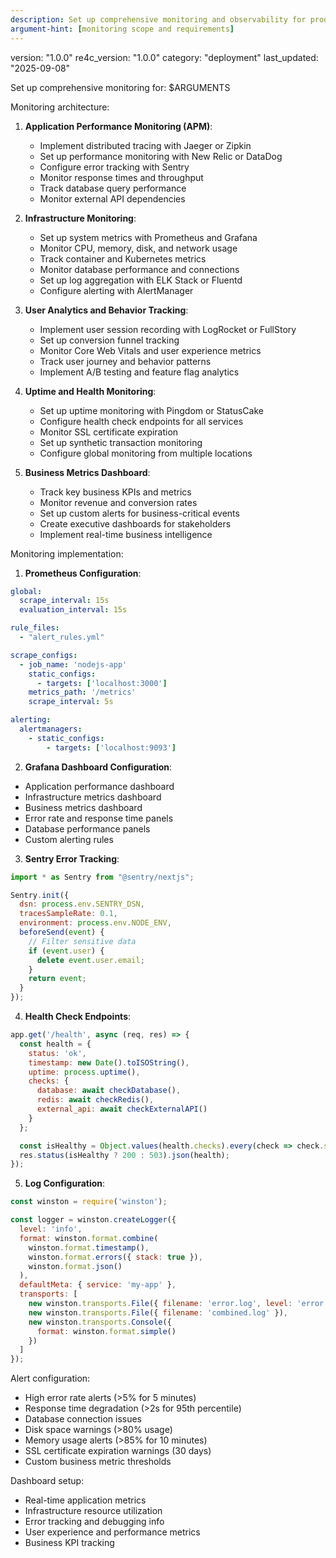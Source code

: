 ```yaml
---
description: Set up comprehensive monitoring and observability for production applications
argument-hint: [monitoring scope and requirements]
---
```

version: "1.0.0"
re4c_version: "1.0.0"
category: "deployment"
last_updated: "2025-09-08"

Set up comprehensive monitoring for: $ARGUMENTS

Monitoring architecture:
1. **Application Performance Monitoring (APM)**:
   - Implement distributed tracing with Jaeger or Zipkin
   - Set up performance monitoring with New Relic or DataDog
   - Configure error tracking with Sentry
   - Monitor response times and throughput
   - Track database query performance
   - Monitor external API dependencies

2. **Infrastructure Monitoring**:
   - Set up system metrics with Prometheus and Grafana
   - Monitor CPU, memory, disk, and network usage
   - Track container and Kubernetes metrics
   - Monitor database performance and connections
   - Set up log aggregation with ELK Stack or Fluentd
   - Configure alerting with AlertManager

3. **User Analytics and Behavior Tracking**:
   - Implement user session recording with LogRocket or FullStory
   - Set up conversion funnel tracking
   - Monitor Core Web Vitals and user experience metrics
   - Track user journey and behavior patterns
   - Implement A/B testing and feature flag analytics

4. **Uptime and Health Monitoring**:
   - Set up uptime monitoring with Pingdom or StatusCake
   - Configure health check endpoints for all services
   - Monitor SSL certificate expiration
   - Set up synthetic transaction monitoring
   - Configure global monitoring from multiple locations

5. **Business Metrics Dashboard**:
   - Track key business KPIs and metrics
   - Monitor revenue and conversion rates
   - Set up custom alerts for business-critical events
   - Create executive dashboards for stakeholders
   - Implement real-time business intelligence

Monitoring implementation:
1. **Prometheus Configuration**:

```yaml
global:
  scrape_interval: 15s
  evaluation_interval: 15s

rule_files:
  - "alert_rules.yml"

scrape_configs:
  - job_name: 'nodejs-app'
    static_configs:
      - targets: ['localhost:3000']
    metrics_path: '/metrics'
    scrape_interval: 5s

alerting:
  alertmanagers:
    - static_configs:
        - targets: ['localhost:9093']
```

2. **Grafana Dashboard Configuration**:
- Application performance dashboard
- Infrastructure metrics dashboard
- Business metrics dashboard
- Error rate and response time panels
- Database performance panels
- Custom alerting rules

3. **Sentry Error Tracking**:

```javascript
import * as Sentry from "@sentry/nextjs";

Sentry.init({
  dsn: process.env.SENTRY_DSN,
  tracesSampleRate: 0.1,
  environment: process.env.NODE_ENV,
  beforeSend(event) {
    // Filter sensitive data
    if (event.user) {
      delete event.user.email;
    }
    return event;
  }
});
```

4. **Health Check Endpoints**:

```javascript
app.get('/health', async (req, res) => {
  const health = {
    status: 'ok',
    timestamp: new Date().toISOString(),
    uptime: process.uptime(),
    checks: {
      database: await checkDatabase(),
      redis: await checkRedis(),
      external_api: await checkExternalAPI()
    }
  };

  const isHealthy = Object.values(health.checks).every(check => check.status === 'ok');
  res.status(isHealthy ? 200 : 503).json(health);
});
```

5. **Log Configuration**:

```javascript
const winston = require('winston');

const logger = winston.createLogger({
  level: 'info',
  format: winston.format.combine(
    winston.format.timestamp(),
    winston.format.errors({ stack: true }),
    winston.format.json()
  ),
  defaultMeta: { service: 'my-app' },
  transports: [
    new winston.transports.File({ filename: 'error.log', level: 'error' }),
    new winston.transports.File({ filename: 'combined.log' }),
    new winston.transports.Console({
      format: winston.format.simple()
    })
  ]
});
```

Alert configuration:
- High error rate alerts (>5% for 5 minutes)
- Response time degradation (>2s for 95th percentile)
- Database connection issues
- Disk space warnings (>80% usage)
- Memory usage alerts (>85% for 10 minutes)
- SSL certificate expiration warnings (30 days)
- Custom business metric thresholds

Dashboard setup:
- Real-time application metrics
- Infrastructure resource utilization
- Error tracking and debugging info
- User experience and performance metrics
- Business KPI tracking
